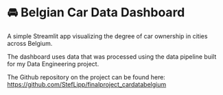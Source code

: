 # :oncoming_automobile: Belgian Car Data Dashboard

A simple Streamlit app visualizing the degree of car ownership in cities across Belgium.

The dashboard uses data that was processed using the data pipeline built for my Data Engineering project. 

The Github repository on the project can be found here: 
https://github.com/StefLipp/finalproject_cardatabelgium

